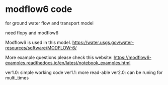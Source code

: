 # modflow6 code 
for ground water flow and transport model

need flopy and modflow6

Modflow6 is used in this model. 
        https://water.usgs.gov/water-resources/software/MODFLOW-6/
        
More example questions please check this website:
        https://modflow6-examples.readthedocs.io/en/latest/notebook_examples.html


ver1.0: simple working code
ver1.1: more read-able
ver2.0: can be runing for multi_times
